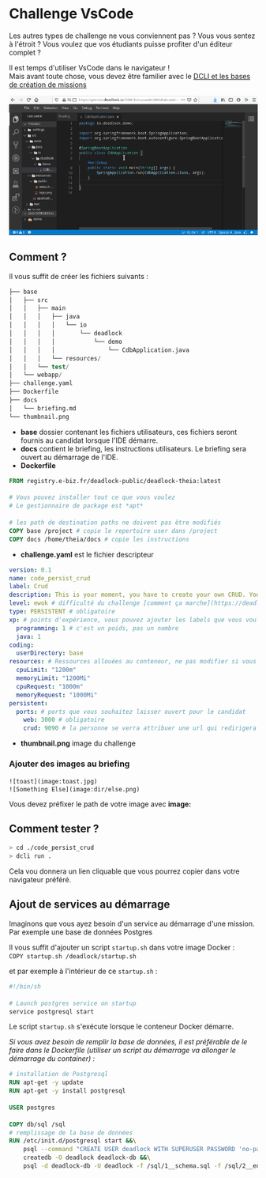 # Challenge VsCode

Les autres types de challenge ne vous conviennent pas ? 
Vous vous sentez à l'étroit ? Vous voulez que vos étudiants puisse profiter d'un éditeur complet ?

Il est temps d'utiliser VsCode dans le navigateur !  
Mais avant toute chose, vous devez être familier avec le [DCLI et les bases de création de missions](../../#pour-commencer)

![Demo Vscode gif](../img/demo-vscode.gif)


## Comment ?

Il vous suffit de créer les fichiers suivants : 

```S
├── base
│   ├── src   
│   │   ├── main   
│   │   │   ├── java                  
│   │   │   │   └── io
│   │   │   │       └── deadlock
│   │   │   │           └── demo
│   │   │   │               └── CdbApplication.java
│   │   │   └── resources/
│   │   └── test/
│   └── webapp/
├── challenge.yaml
├── Dockerfile
├── docs
│   └── briefing.md
└── thumbnail.png
```

* **base** dossier contenant les fichiers utilisateurs, ces fichiers seront fournis au candidat lorsque l'IDE démarre.
* **docs** contient le briefing, les instructions utilisateurs. Le briefing sera ouvert au démarrage de l'IDE. 
* **Dockerfile**
```Dockerfile
FROM registry.e-biz.fr/deadlock-public/deadlock-theia:latest

# Vous pouvez installer tout ce que vous voulez
# Le gestionnaire de package est *apt*

# les path de destination paths ne doivent pas être modifiés
COPY base /project # copie le repertoire user dans /project
COPY docs /home/theia/docs # copie les instructions
```
* **challenge.yaml** est le fichier descripteur
```Yaml
version: 0.1
name: code_persist_crud
label: Crud
description: This is your moment, you have to create your own CRUD. Your customer requested you to build a Computer DataBase application (codename *CDB*).
level: ewok # difficulté du challenge [comment ça marche](https://deadlock-resources.github.io/challenge-documentation/#level)
type: PERSISTENT # obligatoire
xp: # points d'expérience, vous pouvez ajouter les labels que vous voulez
  programming: 1 # c'est un poids, pas un nombre
  java: 1
coding:
  userDirectory: base
resources: # Ressources allouées au conteneur, ne pas modifier si vous n'êtes pas confiant sur le sujet
  cpuLimit: "1200m"
  memoryLimit: "1200Mi"
  cpuRequest: "1000m"
  memoryRequest: "1000Mi"
persistent:
  ports: # ports que vous souhaitez laisser ouvert pour le candidat
    web: 3000 # obligatoire
    crud: 9090 # la personne se verra attribuer une url qui redirigera vers le port 9090
```
* **thumbnail.png** image du challenge 

### Ajouter des images au briefing
```
![toast](image:toast.jpg)
![Something Else](image:dir/else.png)
```
Vous devez préfixer le path de votre image avec **image:**


## Comment tester ?
```Bash
> cd ./code_persist_crud
> dcli run .
```
Cela vou donnera un lien cliquable que vous pourrez copier dans votre navigateur préféré.

## Ajout de services au démarrage

Imaginons que vous ayez besoin d'un service au démarrage d'une mission.  
Par exemple une base de données Postgres

Il vous suffit d'ajouter un script `startup.sh` dans votre image Docker :  
`COPY startup.sh /deadlock/startup.sh`

et par exemple à l'intérieur de ce `startup.sh` :  
```bash
#!/bin/sh

# Launch postgres service on startup
service postgresql start
```

Le script `startup.sh` s'exécute lorsque le conteneur Docker démarre.

*Si vous avez besoin de remplir la base de données, il est préférable de le faire dans le Dockerfile (utiliser un script au démarrage va allonger le démarrage du container) :*
```Dockerfile
# installation de Postgresql
RUN apt-get -y update
RUN apt-get -y install postgresql

USER postgres

COPY db/sql /sql
# remplissage de la base de données
RUN /etc/init.d/postgresql start &&\
    psql --command "CREATE USER deadlock WITH SUPERUSER PASSWORD 'no-passwd';" &&\
    createdb -O deadlock deadlock-db &&\
    psql -d deadlock-db -U deadlock -f /sql/1__schema.sql -f /sql/2__entries.sql &&\
```
